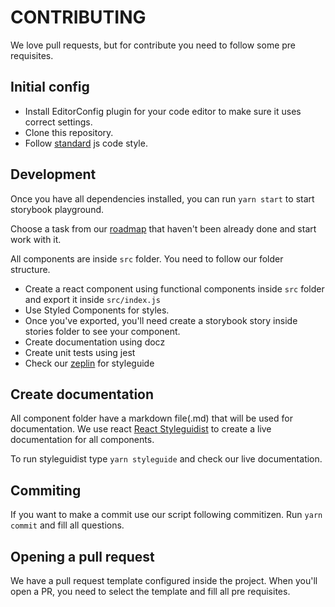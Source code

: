 # CONTRIBUTING

We love pull requests, but for contribute you need to follow some pre requisites.


## Initial config

- Install EditorConfig plugin for your code editor to make sure it uses correct settings.
- Clone this repository.
- Follow [standard](https://standardjs.com/) js code style.

## Development

Once you have all dependencies installed, you can run `yarn start` to start storybook playground.

Choose a task from our [roadmap](#roadmap) that haven't been already done and start work with it.

All components are inside `src` folder. You need to follow our folder structure.

- Create a react component using functional components inside `src` folder and export it inside `src/index.js`
- Use Styled Components for styles.
- Once you've exported, you'll need create a storybook story inside stories folder to see your component.
- Create documentation using docz
- Create unit tests using jest
- Check our [zeplin](https://app.zeplin.io/project/5cbf466cd45ec65486ec3c78/dashboard) for styleguide

## Create documentation

All component folder have a markdown file(.md) that will be used for documentation. We use react [React Styleguidist](https://github.com/styleguidist/react-styleguidist) to create a live documentation for all components.

To run styleguidist type `yarn styleguide` and check our live documentation.


## Commiting

If you want to make a  commit use our script following commitizen. Run `yarn commit` and fill all questions.

## Opening a pull request

We have a pull request template configured inside the project. When you'll open a PR, you need to select the template and fill all pre requisites.
